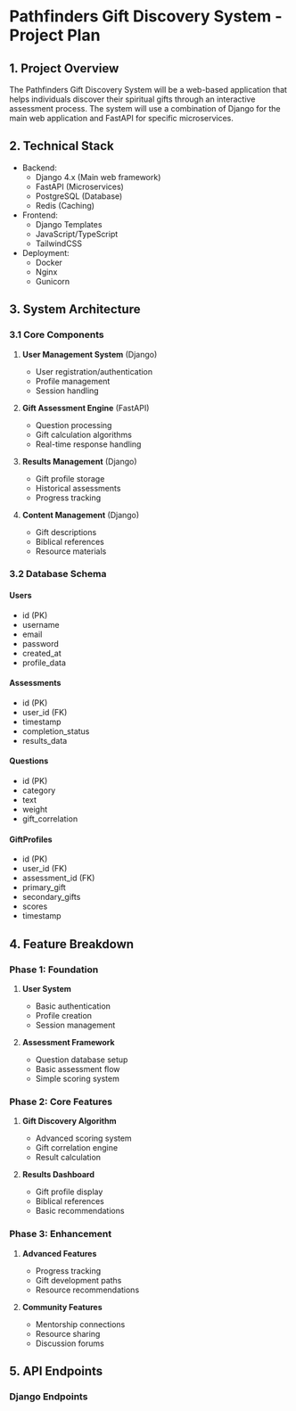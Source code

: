 # Pathfinders Gift Discovery System - Project Plan

## 1. Project Overview
The Pathfinders Gift Discovery System will be a web-based application that helps individuals discover their spiritual gifts through an interactive assessment process. The system will use a combination of Django for the main web application and FastAPI for specific microservices.

## 2. Technical Stack
- Backend:
  - Django 4.x (Main web framework)
  - FastAPI (Microservices)
  - PostgreSQL (Database)
  - Redis (Caching)
- Frontend:
  - Django Templates
  - JavaScript/TypeScript
  - TailwindCSS
- Deployment:
  - Docker
  - Nginx
  - Gunicorn

## 3. System Architecture

### 3.1 Core Components
1. **User Management System** (Django)
   - User registration/authentication
   - Profile management
   - Session handling

2. **Gift Assessment Engine** (FastAPI)
   - Question processing
   - Gift calculation algorithms
   - Real-time response handling

3. **Results Management** (Django)
   - Gift profile storage
   - Historical assessments
   - Progress tracking

4. **Content Management** (Django)
   - Gift descriptions
   - Biblical references
   - Resource materials

### 3.2 Database Schema

#### Users
- id (PK)
- username
- email
- password
- created_at
- profile_data

#### Assessments
- id (PK)
- user_id (FK)
- timestamp
- completion_status
- results_data

#### Questions
- id (PK)
- category
- text
- weight
- gift_correlation

#### GiftProfiles
- id (PK)
- user_id (FK)
- assessment_id (FK)
- primary_gift
- secondary_gifts
- scores
- timestamp

## 4. Feature Breakdown

### Phase 1: Foundation
1. **User System**
   - Basic authentication
   - Profile creation
   - Session management

2. **Assessment Framework**
   - Question database setup
   - Basic assessment flow
   - Simple scoring system

### Phase 2: Core Features
1. **Gift Discovery Algorithm**
   - Advanced scoring system
   - Gift correlation engine
   - Result calculation

2. **Results Dashboard**
   - Gift profile display
   - Biblical references
   - Basic recommendations

### Phase 3: Enhancement
1. **Advanced Features**
   - Progress tracking
   - Gift development paths
   - Resource recommendations

2. **Community Features**
   - Mentorship connections
   - Resource sharing
   - Discussion forums

## 5. API Endpoints

### Django Endpoints 